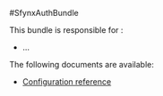 #SfynxAuthBundle 

This bundle is responsible for :
* ...

The following documents are available:

* [Configuration reference](https://github.com/pigroupe/cmf-sfynx/tree/master/vendor/sfynx-project/auth-bundle/Sfynx/AuthBundle/Resources/doc/configuration_reference.md)
